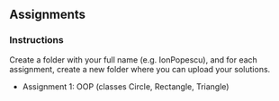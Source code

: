 ## Assignments

### Instructions

Create a folder with your full name (e.g. IonPopescu),
and for each assignment, create a new folder where you can upload
your solutions. 

 - Assignment 1: OOP (classes Circle, Rectangle, Triangle)